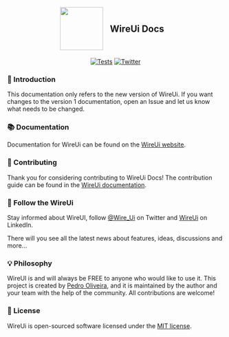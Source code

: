 <h2 style="display: flex; align-items: center; justify-content: center;"><img src="https://wireui.dev/wireui/wireui-circle.png" height="100"><p style="margin: 0px 16px;">WireUi Docs</p></h2>

<p align="center">
<a href="https://github.com/wireui/docs/actions"><img src="https://github.com/wireui/docs/actions/workflows/tests.yml/badge.svg?branch=main" alt="Tests"></a>
<a href="https://x.com/Wire_Ui"><img alt="Twitter" src="https://img.shields.io/twitter/url?url=https://x.com/Wire_Ui"></a>
</p>

### 🚀 Introduction

This documentation only refers to the new version of WireUi. If you want changes to the version 1 documentation, open an Issue and let us know what needs to be changed.

### 📚 Documentation

Documentation for WireUi can be found on the [WireUi website](https://wireui.dev).

### 🔧 Contributing

Thank you for considering contributing to WireUi Docs! The contribution guide can be found in the [WireUi documentation](https://wireui.dev/customize/contribution-guide).

### 📣 Follow the WireUi

Stay informed about WireUI, follow [@Wire_Ui](https://x.com/Wire_Ui) on Twitter and [WireUi](https://www.linkedin.com/company/wireui) on LinkedIn.

There will you see all the latest news about features, ideas, discussions and more...

### 💡 Philosophy

WireUI is and will always be FREE to anyone who would like to use it. This project is created by [Pedro Oliveira](https://github.com/PH7-Jack), and it is maintained by the author and your team with the help of the community. All contributions are welcome!

### 📝 License

WireUi is open-sourced software licensed under the [MIT license](LICENSE.md).
